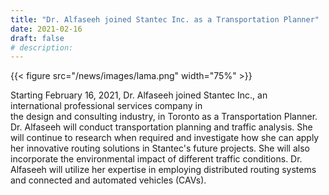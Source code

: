 ```yaml
---
title: "Dr. Alfaseeh joined Stantec Inc. as a Transportation Planner"
date: 2021-02-16
draft: false
# description:
---
```

{{< figure src="/news/images/lama.png" width="75%" >}}


<!--more-->

Starting February 16, 2021, Dr. Alfaseeh joined Stantec Inc., an international professional services company in the design and consulting industry, in Toronto as a Transportation Planner. Dr. Alfaseeh will conduct transportation planning and traffic analysis. She will continue to research when required and investigate how she can apply her innovative routing solutions in Stantec's future projects. She will also incorporate the environmental impact of different traffic conditions. Dr. Alfaseeh will utilize her expertise in employing distributed routing systems and connected and automated vehicles (CAVs).

